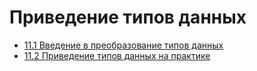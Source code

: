 # Приведение типов данных

- [11.1 Введение в преобразование типов данных](./11.1%20Introduction%20into%20cast)
- [11.2 Приведение типов данных на практике](./11.2%20Cast%20practice)


